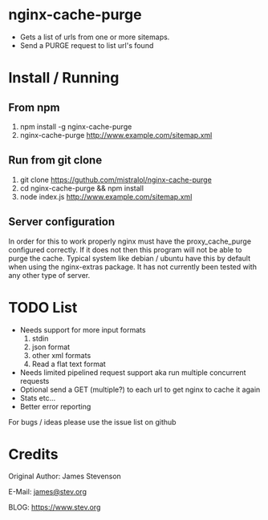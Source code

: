 
# nginx-cache-purge

* Gets a list of urls from one or more sitemaps.
* Send a PURGE request to list url's found

# Install / Running

## From npm

1. npm install -g nginx-cache-purge
2. nginx-cache-purge http://www.example.com/sitemap.xml

## Run from git clone

1. git clone https://guthub.com/mistralol/nginx-cache-purge
2. cd nginx-cache-purge && npm install
3. node index.js http://www.example.com/sitemap.xml

## Server configuration

In order for this to work properly nginx must have the proxy_cache_purge configured correctly. If it does not then this program will not be able to purge the cache. Typical system like debian / ubuntu have this by default when using the nginx-extras package. It has not currently been tested with any other type of server.

# TODO List

* Needs support for more input formats
  1. stdin
  2. json format
  3. other xml formats
  4. Read a flat text format
* Needs limited pipelined request support aka run multiple concurrent requests
* Optional send a GET (multiple?) to each url to get nginx to cache it again
* Stats etc...
* Better error reporting

For bugs / ideas please use the issue list on github

# Credits

Original Author: James Stevenson

E-Mail: james@stev.org

BLOG: https://www.stev.org


